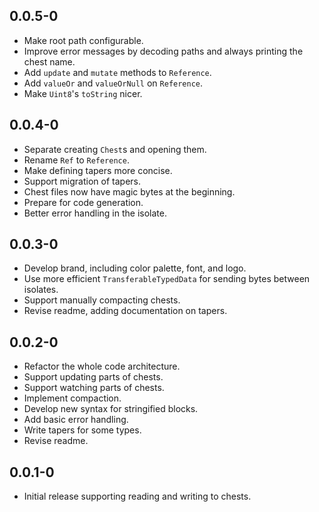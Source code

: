 ## 0.0.5-0

* Make root path configurable.
* Improve error messages by decoding paths and always printing the chest name.
* Add `update` and `mutate` methods to `Reference`.
* Add `valueOr` and `valueOrNull` on `Reference`.
* Make `Uint8`'s `toString` nicer.

## 0.0.4-0

* Separate creating `Chest`s and opening them.
* Rename `Ref` to `Reference`.
* Make defining tapers more concise.
* Support migration of tapers.
* Chest files now have magic bytes at the beginning.
* Prepare for code generation.
* Better error handling in the isolate.

## 0.0.3-0

* Develop brand, including color palette, font, and logo.
* Use more efficient `TransferableTypedData` for sending bytes between isolates.
* Support manually compacting chests.
* Revise readme, adding documentation on tapers.

## 0.0.2-0

* Refactor the whole code architecture.
* Support updating parts of chests.
* Support watching parts of chests.
* Implement compaction.
* Develop new syntax for stringified blocks.
* Add basic error handling.
* Write tapers for some types.
* Revise readme.

## 0.0.1-0

* Initial release supporting reading and writing to chests.
